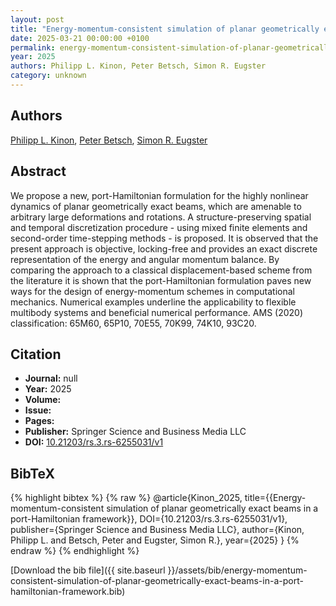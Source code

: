 ```yaml
---
layout: post
title: "Energy-momentum-consistent simulation of planar geometrically exact beams in a port-Hamiltonian framework"
date: 2025-03-21 00:00:00 +0100
permalink: energy-momentum-consistent-simulation-of-planar-geometrically-exact-beams-in-a-port-hamiltonian-framework
year: 2025
authors: Philipp L. Kinon, Peter Betsch, Simon R. Eugster
category: unknown
---
```

 
## Authors
[Philipp L. Kinon](authors/philipp-l-kinon), [Peter Betsch](authors/peter-betsch), [Simon R. Eugster](authors/simon-r-eugster)
 
## Abstract
<title></title> <p>We propose a new, port-Hamiltonian formulation for the highly nonlinear dynamics of planar geometrically exact beams, which are amenable to arbitrary large deformations and rotations. A structure-preserving spatial and temporal discretization procedure - using mixed finite elements and second-order time-stepping methods - is proposed. It is observed that the present approach is objective, locking-free and provides an exact discrete representation of the energy and angular momentum balance. By comparing the approach to a classical displacement-based scheme from the literature it is shown that the port-Hamiltonian formulation paves new ways for the design of energy-momentum schemes in computational mechanics. Numerical examples underline the applicability to flexible multibody systems and beneficial numerical performance. AMS (2020) classification: 65M60, 65P10, 70E55, 70K99, 74K10, 93C20.</p>
 
## Citation
- **Journal:** null
- **Year:** 2025
- **Volume:** 
- **Issue:** 
- **Pages:** 
- **Publisher:** Springer Science and Business Media LLC
- **DOI:** [10.21203/rs.3.rs-6255031/v1](https://doi.org/10.21203/rs.3.rs-6255031/v1)
 
## BibTeX
{% highlight bibtex %}
{% raw %}
@article{Kinon_2025,
  title={{Energy-momentum-consistent simulation of planar geometrically exact beams in a port-Hamiltonian framework}},
  DOI={10.21203/rs.3.rs-6255031/v1},
  publisher={Springer Science and Business Media LLC},
  author={Kinon, Philipp L. and Betsch, Peter and Eugster, Simon R.},
  year={2025}
}
{% endraw %}
{% endhighlight %}
 
[Download the bib file]({{ site.baseurl }}/assets/bib/energy-momentum-consistent-simulation-of-planar-geometrically-exact-beams-in-a-port-hamiltonian-framework.bib)
 
